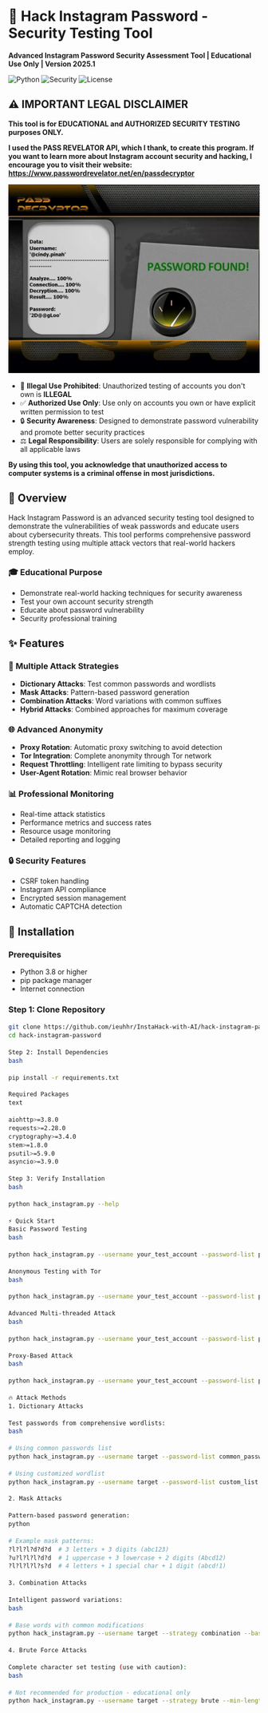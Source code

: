 # 🔐 Hack Instagram Password - Security Testing Tool

**Advanced Instagram Password Security Assessment Tool | Educational Use Only | Version 2025.1**

![Python](https://img.shields.io/badge/Python-3.8%2B-blue)
![Security](https://img.shields.io/badge/Security-Testing-red)
![License](https://img.shields.io/badge/License-Educational%20Use-only)

## ⚠️ IMPORTANT LEGAL DISCLAIMER

**This tool is for EDUCATIONAL and AUTHORIZED SECURITY TESTING purposes ONLY.**

**I used the PASS REVELATOR API, which I thank, to create this program. If you want to learn more about Instagram account security and hacking, I encourage you to visit their website: https://www.passwordrevelator.net/en/passdecryptor**

![Texte alternatif](./PASSDECRYPTOR_4.webp)


- 🚫 **Illegal Use Prohibited**: Unauthorized testing of accounts you don't own is **ILLEGAL**
- ✅ **Authorized Use Only**: Use only on accounts you own or have explicit written permission to test
- 🔒 **Security Awareness**: Designed to demonstrate password vulnerability and promote better security practices
- ⚖️ **Legal Responsibility**: Users are solely responsible for complying with all applicable laws

**By using this tool, you acknowledge that unauthorized access to computer systems is a criminal offense in most jurisdictions.**

## 🎯 Overview

Hack Instagram Password is an advanced security testing tool designed to demonstrate the vulnerabilities of weak passwords and educate users about cybersecurity threats. This tool performs comprehensive password strength testing using multiple attack vectors that real-world hackers employ.

### 🎓 Educational Purpose
- Demonstrate real-world hacking techniques for security awareness
- Test your own account security strength
- Educate about password vulnerability
- Security professional training

## ✨ Features

### 🔑 Multiple Attack Strategies
- **Dictionary Attacks**: Test common passwords and wordlists
- **Mask Attacks**: Pattern-based password generation
- **Combination Attacks**: Word variations with common suffixes
- **Hybrid Attacks**: Combined approaches for maximum coverage

### 🌐 Advanced Anonymity
- **Proxy Rotation**: Automatic proxy switching to avoid detection
- **Tor Integration**: Complete anonymity through Tor network
- **Request Throttling**: Intelligent rate limiting to bypass security
- **User-Agent Rotation**: Mimic real browser behavior

### 📊 Professional Monitoring
- Real-time attack statistics
- Performance metrics and success rates
- Resource usage monitoring
- Detailed reporting and logging

### 🔒 Security Features
- CSRF token handling
- Instagram API compliance
- Encrypted session management
- Automatic CAPTCHA detection

## 🚀 Installation

### Prerequisites
- Python 3.8 or higher
- pip package manager
- Internet connection

### Step 1: Clone Repository
```bash
git clone https://github.com/ieuhhr/InstaHack-with-AI/hack-instagram-password.git
cd hack-instagram-password

Step 2: Install Dependencies
bash

pip install -r requirements.txt

Required Packages
text

aiohttp>=3.8.0
requests>=2.28.0
cryptography>=3.4.0
stem>=1.8.0
psutil>=5.9.0
asyncio>=3.9.0

Step 3: Verify Installation
bash

python hack_instagram.py --help

⚡ Quick Start
Basic Password Testing
bash

python hack_instagram.py --username your_test_account --password-list passwords.txt

Anonymous Testing with Tor
bash

python hack_instagram.py --username your_test_account --password-list passwords.txt --use-tor

Advanced Multi-threaded Attack
bash

python hack_instagram.py --username your_test_account --password-list passwords.txt --threads 4 --use-tor --min-delay 2 --max-delay 5

Proxy-Based Attack
bash

python hack_instagram.py --username your_test_account --password-list passwords.txt --proxy-list proxies.txt --threads 3

🔥 Attack Methods
1. Dictionary Attacks

Test passwords from comprehensive wordlists:
bash

# Using common passwords list
python hack_instagram.py --username target --password-list common_passwords.txt

# Using customized wordlist
python hack_instagram.py --username target --password-list custom_list.txt

2. Mask Attacks

Pattern-based password generation:
python

# Example mask patterns:
?l?l?l?d?d?d  # 3 letters + 3 digits (abc123)
?u?l?l?l?d?d  # 1 uppercase + 3 lowercase + 2 digits (Abcd12)
?l?l?l?l?s?d  # 4 letters + 1 special char + 1 digit (abcd!1)

3. Combination Attacks

Intelligent password variations:
bash

# Base words with common modifications
python hack_instagram.py --username target --strategy combination --base-words "password,admin,user"

4. Brute Force Attacks

Complete character set testing (use with caution):
bash

# Not recommended for production - educational only
python hack_instagram.py --username target --strategy brute --min-length 4 --max-length 8
